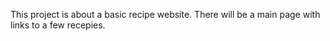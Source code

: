 This project is about a basic recipe website. There will be a main page with links to a few recepies.